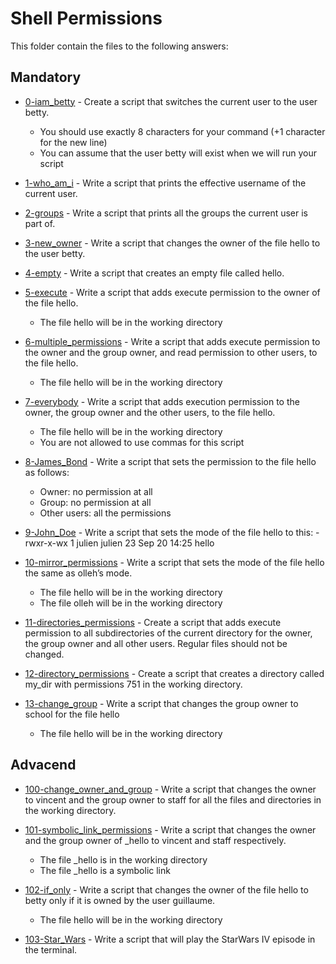 # Shell Permissions

This folder contain the files to the following answers:

## Mandatory
 - [0-iam_betty](https://github.com/JefferMarcelino/alx-system_engineering-devops/blob/main/0x01-shell_permissions/0-iam_betty) - Create a script that switches the current user to the user betty.
    - You should use exactly 8 characters for your command (+1 character for the new line)
    - You can assume that the user betty will exist when we will run your script
 
 - [1-who_am_i](https://github.com/JefferMarcelino/alx-system_engineering-devops/blob/main/0x01-shell_permissions/1-who_am_i) - Write a script that prints the effective username of the current user.
 
 - [2-groups](https://github.com/JefferMarcelino/alx-system_engineering-devops/blob/main/0x01-shell_permissions/2-groups) - Write a script that prints all the groups the current user is part of.
 
 - [3-new_owner](https://github.com/JefferMarcelino/alx-system_engineering-devops/blob/main/0x01-shell_permissions/3-new_owner) - Write a script that changes the owner of the file hello to the user betty.
 
 - [4-empty](https://github.com/JefferMarcelino/alx-system_engineering-devops/blob/main/0x01-shell_permissions/4-empty) - Write a script that creates an empty file called hello.
 
 - [5-execute](https://github.com/JefferMarcelino/alx-system_engineering-devops/blob/main/0x01-shell_permissions/5-execute) - Write a script that adds execute permission to the owner of the file hello.
    - The file hello will be in the working directory
 
 - [6-multiple_permissions](https://github.com/JefferMarcelino/alx-system_engineering-devops/blob/main/0x01-shell_permissions/6-multiple_permissions) - Write a script that adds execute permission to the owner and the group owner, and read permission to other users, to the file hello.
    - The file hello will be in the working directory
 
 - [7-everybody](https://github.com/JefferMarcelino/alx-system_engineering-devops/blob/main/0x01-shell_permissions/7-everybody) - Write a script that adds execution permission to the owner, the group owner and the other users, to the file hello.
    - The file hello will be in the working directory
    - You are not allowed to use commas for this script
 
 - [8-James_Bond](https://github.com/JefferMarcelino/alx-system_engineering-devops/blob/main/0x01-shell_permissions/8-James_Bond) - Write a script that sets the permission to the file hello as follows:
    - Owner: no permission at all
    - Group: no permission at all
    - Other users: all the permissions
  
 - [9-John_Doe](https://github.com/JefferMarcelino/alx-system_engineering-devops/blob/main/0x01-shell_permissions/9-John_Doe) - Write a script that sets the mode of the file hello to this: -rwxr-x-wx 1 julien julien 23 Sep 20 14:25 hello
 
 - [10-mirror_permissions](https://github.com/JefferMarcelino/alx-system_engineering-devops/blob/main/0x01-shell_permissions/11-directories_permissions) - Write a script that sets the mode of the file hello the same as olleh’s mode.
    - The file hello will be in the working directory
    - The file olleh will be in the working directory
 
 - [11-directories_permissions](https://github.com/JefferMarcelino/alx-system_engineering-devops/blob/main/0x00-shell_basics/11-lists) - Create a script that adds execute permission to all subdirectories of the current directory for the owner, the group owner and all other users. Regular files should not be changed.
 
 - [12-directory_permissions](https://github.com/JefferMarcelino/alx-system_engineering-devops/blob/main/0x01-shell_permissions/12-directory_permissions) - Create a script that creates a directory called my_dir with permissions 751 in the working directory.
 
 - [13-change_group](https://github.com/JefferMarcelino/alx-system_engineering-devops/blob/main/0x01-shell_permissions/13-change_group) - Write a script that changes the group owner to school for the file hello
    - The file hello will be in the working directory
 
## Advacend
- [100-change_owner_and_group](https://github.com/JefferMarcelino/alx-system_engineering-devops/blob/main/0x01-shell_permissions/100-change_owner_and_group) - Write a script that changes the owner to vincent and the group owner to staff for all the files and directories in the working directory.

- [101-symbolic_link_permissions](https://github.com/JefferMarcelino/alx-system_engineering-devops/blob/main/0x01-shell_permissions/101-symbolic_link_permissions) - Write a script that changes the owner and the group owner of _hello to vincent and staff respectively.
    - The file _hello is in the working directory
    - The file _hello is a symbolic link

- [102-if_only](https://github.com/JefferMarcelino/alx-system_engineering-devops/blob/main/0x01-shell_permissions/102-if_only) - Write a script that changes the owner of the file hello to betty only if it is owned by the user guillaume.
    - The file hello will be in the working directory

- [103-Star_Wars](https://github.com/JefferMarcelino/alx-system_engineering-devops/blob/main/0x01-shell_permissions/103-Star_Wars) - Write a script that will play the StarWars IV episode in the terminal.
